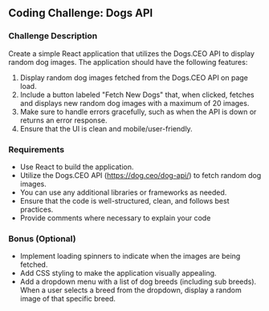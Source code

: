 ## Coding Challenge: Dogs API 

### Challenge Description

Create a simple React application that utilizes the Dogs.CEO API to display random dog images. The application should have the following features:

1. Display random dog images fetched from the Dogs.CEO API on page load.
2. Include a button labeled "Fetch New Dogs" that, when clicked, fetches and displays new random dog images with a maximum of 20 images.
3. Make sure to handle errors gracefully, such as when the API is down or returns an error response.
4. Ensure that the UI is clean and mobile/user-friendly.

### Requirements

- Use React to build the application.
- Utilize the Dogs.CEO API (https://dog.ceo/dog-api/) to fetch random dog images.
- You can use any additional libraries or frameworks as needed.
- Ensure that the code is well-structured, clean, and follows best practices.
- Provide comments where necessary to explain your code

### Bonus (Optional)

- Implement loading spinners to indicate when the images are being fetched.
- Add CSS styling to make the application visually appealing.
- Add a dropdown menu with a list of dog breeds (including sub breeds). When a user selects a breed from the dropdown, display a random image of that specific breed.